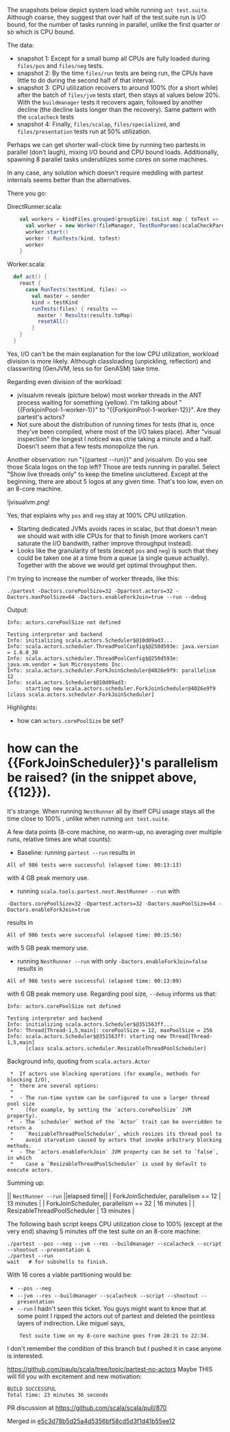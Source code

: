 The snapshots below depict system load while running `ant test.suite`. Although coarse, they suggest that over half of the test.suite run is I/O bound, for the number of tasks running in parallel, unlike the first quarter or so which is CPU bound. 

The data:

- snapshot 1: Except for a small bump all CPUs are fully loaded during `files/pos` and `files/neg` tests.
- snapshot 2: By the time `files/run` tests are being run, the CPUs have little to do during the second half of that interval.
- snapshot 3: CPU utilization recovers to around 100% (for a short while) after the batch of `files/jvm` tests start, then stays at values below 20%. With the `buildmanager` tests it recovers again, followed by another decline (the decline lasts longer than the recovery). Same pattern with the `scalacheck` tests
- snapshot 4: Finally, `files/scalap`, `files/specialized`, and `files/presentation` tests run at 50% utilization.

Perhaps we can get shorter wall-clock time by running two partests in parallel (don't laugh), mixing I/O bound and CPU bound loads. Additionally, spawning 8 parallel tasks underutilizes some cores on some machines.

In any case, any solution which doesn't require meddling with partest internals seems better than the alternatives.

There you go:

DirectRunner.scala:

```scala
    val workers = kindFiles.grouped(groupSize).toList map { toTest =>
      val worker = new Worker(fileManager, TestRunParams(scalaCheckParentClassLoader))
      worker.start()
      worker ! RunTests(kind, toTest)
      worker
    }
```


Worker.scala:

```scala
  def act() {
    react {
      case RunTests(testKind, files) =>
        val master = sender
        kind = testKind
        runTests(files) { results =>
          master ! Results(results.toMap)
          resetAll()
        }
    }
  }
```
Yes, I/O can't be the main explanation for the low CPU utilization, workload division is more likely. 
Although classloading (unpickling, reflection) and classwriting (GenJVM, less so for GenASM) take time.

Regarding even division of the workload:
- jvisualvm reveals (picture below) most worker threads in the ANT process waiting for something (yellow). 
I'm talking about "{{ForkjoinPool-1-worker-1}}" to "{{ForkjoinPool-1-worker-12}}". 
Are they partest's actors?
- Not sure about the distribution of running times for tests (that is, once they've been compiled, where most of the I/O takes place). 
After "visual inspection" the longest I noticed was ctrie taking a minute and a half. 
Doesn't seem that a few tests monopolize the run.

Another observation: run "{{partest --run}}" and jvisualvm. Do you see those Scala logos on the top left? 
Those are tests running in parallel. Select "Show live threads only" to keep the timeline uncluttered. 
Except at the beginning, there are about 5 logos at any given time. That's too low, even on an 8-core machine.

!jvisualvm.png!

Yes, that explains why `pos` and `neg` stay at 100% CPU utilization. 

- Starting dedicated JVMs avoids races in scalac, but that doesn't mean we should wait with idle CPUs for that to finish (more workers can't saturate the I/O bandwith, rather improve throughput instead). 
- Looks like the granularity of tests (except `pos` and `neg`) is such that they could be taken one at a time from a queue (a single queue actually). Together with the above we would get optimal throughput then.

I'm trying to increase the number of worker threads, like this:

```
./partest -Dactors.corePoolSize=32 -Dpartest.actors=32 -Dactors.maxPoolSize=64 -Dactors.enableForkJoin=true --run --debug
```

Output:

```
Info: actors.corePoolSize not defined

Testing interpreter and backend
Info: initializing scala.actors.Scheduler$@10d09ad3...
Info: scala.actors.scheduler.ThreadPoolConfig$@250d593e: java.version = 1.6.0_30
Info: scala.actors.scheduler.ThreadPoolConfig$@250d593e: java.vm.vendor = Sun Microsystems Inc.
Info: scala.actors.scheduler.ForkJoinScheduler@4026e9f9: parallelism 12
Info: scala.actors.Scheduler$@10d09ad3: 
      starting new scala.actors.scheduler.ForkJoinScheduler@4026e9f9 [class scala.actors.scheduler.ForkJoinScheduler]
```

Highlights:
- how can `actors.corePoolSize` be set?
# how can the {{ForkJoinScheduler}}'s parallelism be raised? (in the snippet above, {{12}}).

It's strange. When running `NestRunner` all by itself CPU usage stays all the time close to 100% , unlike when running `ant test.suite`.

A few data points (8-core machine, no warm-up, no averaging over multiple runs, relative times are what counts):
- Baseline: running `partest --run` results in
```
All of 986 tests were successful (elapsed time: 00:13:13)
```
with 4 GB peak memory use.
- running `scala.tools.partest.nest.NestRunner --run` with 
```
-Dactors.corePoolSize=32 -Dpartest.actors=32 -Dactors.maxPoolSize=64 -Dactors.enableForkJoin=true
```
results in
```
All of 986 tests were successful (elapsed time: 00:15:56)
```
with 5 GB peak memory use.
- running `NestRunner --run` with only `-Dactors.enableForkJoin=false` results in
```
All of 986 tests were successful (elapsed time: 00:13:09)
```
with 6 GB peak memory use. Regarding pool size, `--debug` informs us that:
```
Info: actors.corePoolSize not defined

Testing interpreter and backend
Info: initializing scala.actors.Scheduler$@351563ff...
Info: Thread[Thread-1,5,main]: corePoolSize = 12, maxPoolSize = 256
Info: scala.actors.Scheduler$@351563ff: starting new Thread[Thread-1,5,main] 
      [class scala.actors.scheduler.ResizableThreadPoolScheduler]
```

Background info, quoting from `scala.actors.Actor`

```
 *  If actors use blocking operations (for example, methods for blocking I/O),
 *  there are several options:
 *
 *  - The run-time system can be configured to use a larger thread pool size
 *    (for example, by setting the `actors.corePoolSize` JVM property).
 *  - The `scheduler` method of the `Actor` trait can be overridden to return a
 *    `ResizableThreadPoolScheduler`, which resizes its thread pool to
 *    avoid starvation caused by actors that invoke arbitrary blocking methods.
 *  - The `actors.enableForkJoin` JVM property can be set to `false`, in which
 *    case a `ResizableThreadPoolScheduler` is used by default to execute actors.
```

Summing up:

|| `NestRunner --run` ||elapsed time||
| ForkJoinScheduler, parallelism == 12 | 13 minutes |
| ForkJoinScheduler, parallelism == 32 | 16 minutes |
| ResizableThreadPoolScheduler         | 13 minutes |

The following bash script keeps CPU utilization close to 100% (except at the very end) shaving 5 minutes off the test suite on an 8-core machine:

```
./partest --pos --neg --jvm --res --buildmanager --scalacheck --script --shootout --presentation & 
./partest --run
wait   # for subshells to finish.
```

With 16 cores a viable partitioning would be:
- `--pos --neg`
- `--jvm --res --buildmanager --scalacheck --script --shootout --presentation`
- `--run`
I hadn't seen this ticket.  You guys might want to know that at some point I ripped the actors out of partest and deleted the pointless layers of indirection.  Like miguel says,
```
    Test suite time on my 8-core machine goes from 28:21 to 22:34.
```
I don't remember the condition of this branch but I pushed it in case anyone is interested.

  https://github.com/paulp/scala/tree/topic/partest-no-actors
Maybe THIS will fill you with excitement and new motivation:
```
BUILD SUCCESSFUL
Total time: 23 minutes 36 seconds
```
PR discussion at https://github.com/scala/scala/pull/870 

Merged in [e5c3d78b5d25a4d5356bf58cd5d3f1d41b55ee12 ](https://github.com/scala/scala/commit/e5c3d78b5d25a4d5356bf58cd5d3f1d41b55ee12)

